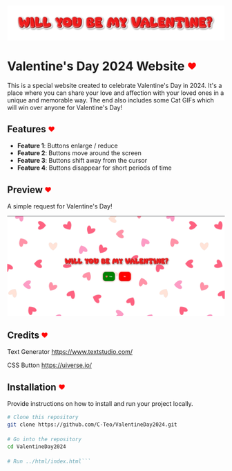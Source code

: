 <p align="center">
  <img src="img/valentine_text.png" alt="Will_You_Be_My_Valentine" width="900">
</p>

# Valentine's Day 2024 Website <img src="img/favicon.png" alt="Heart" width="20">

This is a special website created to celebrate Valentine's Day in 2024. It's a place where you can share your love and affection with your loved ones in a unique and memorable way. The end also includes some Cat GIFs which will win over
anyone for Valentine's Day!

## Features <img src="img/favicon.png" alt="Heart" width="15">

* **Feature 1**: Buttons enlarge / reduce
* **Feature 2**: Buttons move around the screen
* **Feature 3**: Buttons shift away from the cursor
* **Feature 4**: Buttons disappear for short periods of time

## Preview <img src="img/favicon.png" alt="Heart" width="15">

A simple request for Valentine's Day!

<img src="img/screenshot.png" alt="Website_Screenshot" width="1920">

## Credits <img src="img/favicon.png" alt="Heart" width="15">

Text Generator https://www.textstudio.com/

CSS Button https://uiverse.io/

## Installation <img src="img/favicon.png" alt="Heart" width="15">

Provide instructions on how to install and run your project locally.

```bash
# Clone this repository
git clone https://github.com/C-Teo/ValentineDay2024.git

# Go into the repository
cd ValentineDay2024

# Run ../html/index.html```